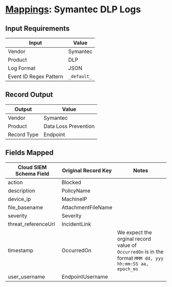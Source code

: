 # [Mappings](README.md): Symantec DLP Logs

## Input Requirements

|Input|Value|
|-----|-----|
|Vendor|Symantec|
|Product|DLP|
|Log Format|JSON|
|Event ID Regex Pattern|`_default_`|

## Record Output

|Output|Value|
|------|-----|
|Vendor|Symantec|
|Product|Data Loss Prevention|
|Record Type|Endpoint|

## Fields Mapped

|Cloud SIEM Schema Field|Original Record Key|Notes|
|-----------------------|-------------------|-----|
|action|Blocked||
|description|PolicyName||
|device_ip|MachineIP||
|file_basename|AttachmentFileName||
|severity|Severity||
|threat_referenceUrl|IncidentLink||
|timestamp|OccurredOn|We expect the orginal record value of `OccurredOn` is in the format `MMM dd, yyy hh:mm:SS aa, epoch_ms`|
|user_username|EndpointUsername||

